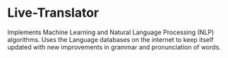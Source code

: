 # Live-Translator

Implements Machine Learning and Natural Language Processing (NLP) algorithms.
Uses the Language databases on the internet to keep itself updated with new improvements in grammar and pronunciation of words.
